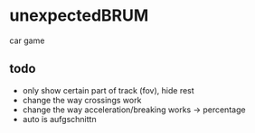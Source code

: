 # unexpectedBRUM
car game

## todo

- only show certain part of track (fov), hide rest
- change the way crossings work
- change the way acceleration/breaking works -> percentage
- auto is aufgschnittn